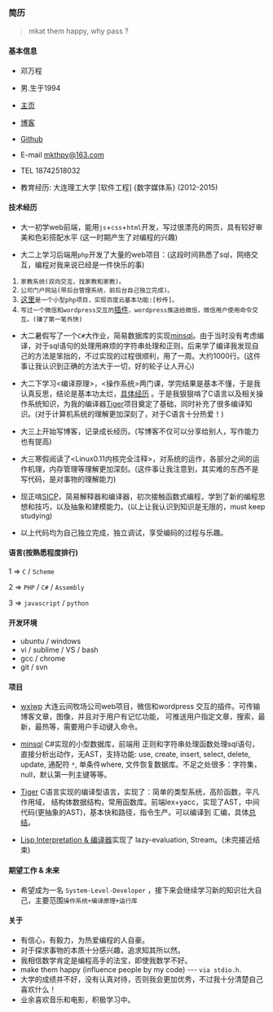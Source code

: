 ### 简历
> mkat them happy, why pass ?

#### 基本信息
* 邓万程

* 男.生于1994

* [主页](http://whps.github.io/)

* [博客](https://github.com/whps/whps.github.io/issues)

* [Github](https://github.com/whps)

* E-mail mkthpy@163.com

* TEL 18742518032

* 教育经历: 大连理工大学 [软件工程] {数字媒体系} (2012-2015)

#### 技术经历
* 大一初学web前端，能用`js`+`css`+`html`开发，写过很漂亮的网页，具有较好审美和色彩搭配水平
  (这一时期产生了对编程的兴趣)

* 大二上学习后端用`php`开发了大量的web项目：(这段时间熟悉了sql，网络交互，编程对我来说已经是一件快乐的事)
 1. `家教系统(双向交互，找家教和家教)。`  
 2. `公司门户网站(带后台管理系统，前后台自己独立完成)。`
 3. [这里](https://github.com/whps/whps.github.io/tree/master/stuff/tiny-item/fshare)`是一个小型php项目，实现百度云基本功能:[秒传]。`
 4. `写过一个微信和wordpress交互的`[插件]()`，wordpress推送给微信，微信用户使用命令交互。(赚了第一笔外快)`

* 大二暑假写了一个`C#`大作业，简易数据库的实现[minsql](https://github.com/whps/whps.github.io/tree/master/stuff/tiny-item/minsql)。由于当时没有考虑编译，对于sql语句的处理用麻烦的字符串处理和正则，后来学了编译我发现自己的方法是笨拙的，不过实现的过程很顺利，用了一周。大约1000行。(这件事让我认识到正确的方法大于一切，好的轮子让人开心)

* 大二下学习<编译原理>，<操作系统>两门课，学完结果是基本不懂，于是我认真反思，结论是基本功太烂，[具体经历](https://github.com/whps/whps.github.io/issues/8) 。于是我狠狠啃了C语言以及相关操作系统知识，为我的编译器[Tiger](https://github.com/whps/Tiger)项目奠定了基础，同时补充了很多编译知识。(对于计算机系统的理解更加深刻了，对于C语言十分热爱！)

* 大三上开始写博客，记录成长经历。(写博客不仅可以分享给别人，写作能力也有提高)

* 大三寒假阅读了<Linux0.11内核完全注释>，对系统的运作，各部分之间的运作机理，内存管理等理解更加深刻。(这件事让我注意到，其实难的东西不是写代码，是对事物的理解能力)

* 现正啃[SICP](https://github.com/whps/whps.github.io/tree/master/stuff/tiny-item/Interpret)，简易解释器和编译器，初次接触函数式编程，学到了新的编程思想和技巧，以及抽象和建模能力。(以上让我认识到知识是无限的，must keep studying)

* 以上代码均为自己独立完成，独立调试，享受编码的过程与乐趣。
 
#### 语言(按熟悉程度排行)
1 => `C` / `Scheme`

2 => `PHP` / `C#` / `Assembly`

3 => `javascript` / `python`
 
 
#### 开发环境
* ubuntu / windows
* vi / sublime / VS / bash
* gcc / chrome
* git / svn

#### 项目
* [wxiwp]() 大连云间牧场公司web项目，微信和wordpress 交互的插件。可传输博客文章，图像，并且对于用户有记忆功能，
可推送用户指定文章，搜索，最新，最热等，需要用户手动键入命令。

* [minsql](https://github.com/whps/whps.github.io/tree/master/stuff/tiny-item/minsql) C#实现的小型数据库，前端用
正则和字符串处理函数处理sql语句，直接分析出动作，无AST，支持功能: use, create, insert, select, delete, update, 通配符 `*`, 单条件where, 文件恢复数据库。不足之处很多：字符集，null，默认第一列主键等等。

* [Tiger](https://github.com/whps/Tiger) C语言实现的编译型语言，实现了：简单的类型系统，高阶函数，平凡作用域，
结构体数据结构，常用函数库。前端lex+yacc，实现了AST，中间代码(更抽象的AST)，基本快和路径，指令生产。可以编译到
汇编，具体[总结](https://github.com/whps/whps.github.io/issues/5)。

* [Lisp Interpretation & 编译器](https://github.com/whps/whps.github.io/tree/master/stuff/tiny-item/Interpret)实现了
lazy-evaluation, Stream。(未完接近结束)

#### 期望工作 & 未来
* 希望成为一名 `System-Level-Developer` ，接下来会继续学习新的知识壮大自己，主要范围`操作系统+编译原理+运行库`
 
#### 关于
* 有信心，有毅力，为热爱编程的人自豪。
* 对于探求事物的本质十分感兴趣，追求知其所以然。
* 我相信数学肯定是编程高手的法宝，即使我数学不好。
* make them happy (influence people by my code) --- `via stdio.h`.
* 大学的成绩并不好，没有认真对待，否则我会更加优秀，不过我十分清楚自己喜欢什么！
* 业余喜欢音乐和电影，积极学习中。





